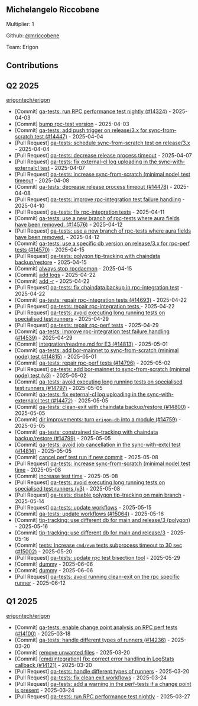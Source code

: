 
## Michelangelo Riccobene
Multiplier: 1

Github: [@mriccobene](https://github.com/mriccobene)

Team: Erigon

## Contributions

## Q2 2025


[erigontech/erigon](https://github.com/erigontech/erigon)
* [Commit] [qa-tests: run RPC performance test nightly (#14324)](https://github.com/erigontech/erigon/commit/a60601de2c421d6a122e0c2bbec203b366bea7b2) - 2025-04-03
* [Commit] [bump rpc-test version](https://github.com/erigontech/erigon/commit/f9a48475d1d54d5cfad8701d5ad9ecced9c5d9b9) - 2025-04-03
* [Commit] [qa-tests: add push trigger on release/3.x for sync-from-scratch test  (#14447)](https://github.com/erigontech/erigon/commit/9a510b882244d651ea1d9afbc30b7059173436b2) - 2025-04-04
* [Pull Request] [qa-tests: schedule sync-from-scratch test on release/3.x](https://github.com/erigontech/erigon/pull/14447) - 2025-04-04
* [Pull Request] [qa-tests: decrease release process timeout](https://github.com/erigontech/erigon/pull/14478) - 2025-04-07
* [Pull Request] [qa-tests: fix external-cl log uploading in the sync-with-externalcl test](https://github.com/erigontech/erigon/pull/14472) - 2025-04-07
* [Pull Request] [qa-tests: increase sync-from-scratch (minimal node) test timeout](https://github.com/erigontech/erigon/pull/14492) - 2025-04-08
* [Commit] [qa-tests: decrease release process timeout (#14478)](https://github.com/erigontech/erigon/commit/fe7e9e4e9d252bbe0718265f38861a8a563e760b) - 2025-04-08
* [Pull Request] [qa-tests: improve rpc-integration test failure handling](https://github.com/erigontech/erigon/pull/14539) - 2025-04-10
* [Pull Request] [qa-tests: fix rpc-integration tests](https://github.com/erigontech/erigon/pull/14564) - 2025-04-11
* [Commit] [qa-tests: use a new branch of rpc-tests where aura fields have been removed. (#14576)](https://github.com/erigontech/erigon/commit/343a7f2486bb328cdf5c2fb88a5093aaccfde938) - 2025-04-12
* [Pull Request] [qa-tests: use a new branch of rpc-tests where aura fields have been removed.](https://github.com/erigontech/erigon/pull/14576) - 2025-04-12
* [Commit] [ qa-tests: use a specific db version on release/3.x for rpc-perf tests (#14570)](https://github.com/erigontech/erigon/commit/b03d365734660de93d043aa85d167c9200a175ee) - 2025-04-15
* [Pull Request] [qa-tests: polygon tip-tracking with chaindata backup/restore](https://github.com/erigontech/erigon/pull/14609) - 2025-04-15
* [Commit] [always stop rpcdaemon](https://github.com/erigontech/erigon/commit/15df95af59a6088ebcfe1c5acecd716deb765e3f) - 2025-04-15
* [Commit] [add logs](https://github.com/erigontech/erigon/commit/9eb37aacf0538ebe95fe8ff4a22cdf6e145c2704) - 2025-04-22
* [Commit] [add -r](https://github.com/erigontech/erigon/commit/a0241ef774e1ea3622eb4a0da55519777fe0564e) - 2025-04-22
* [Pull Request] [qa-tests: fix chaindata backup in rpc-integration test](https://github.com/erigontech/erigon/pull/14695) - 2025-04-22
* [Commit] [qa-tests: repair rpc-integration tests  (#14693)](https://github.com/erigontech/erigon/commit/7d56cb1320a9e2d539d7ad157daf2177f8be1dde) - 2025-04-22
* [Pull Request] [qa-tests: repair rpc-integration tests ](https://github.com/erigontech/erigon/pull/14693) - 2025-04-22
* [Pull Request] [qa-tests: avoid executing long running tests on specialised test runners](https://github.com/erigontech/erigon/pull/14797) - 2025-04-29
* [Pull Request] [qa-tests: repair rpc-perf tests](https://github.com/erigontech/erigon/pull/14796) - 2025-04-29
* [Commit] [qa-tests: improve rpc-integration test failure handling (#14539)](https://github.com/erigontech/erigon/commit/a71de6d72cbde388f68f47cc53d7dbc1f51aaaa6) - 2025-04-29
* [Commit] [integration/readme.md for E3 (#14813)](https://github.com/erigontech/erigon/commit/d15fbc5ffaa6bbd8dca5059dfe7fec5bf7b82982) - 2025-05-01
* [Commit] [qa-tests: add bor-mainnet to sync-from-scratch (minimal node) test (#14815)](https://github.com/erigontech/erigon/commit/3e730b46d92646acd479750b5a700309e7a4c703) - 2025-05-01
* [Commit] [qa-tests: repair rpc-perf tests (#14796)](https://github.com/erigontech/erigon/commit/496ce5b7effa002e3bfd0c125d4dd36341764331) - 2025-05-02
* [Pull Request] [qa-tests: add bor-mainnet to sync-from-scratch (minimal node) test (v3)](https://github.com/erigontech/erigon/pull/14850) - 2025-05-02
* [Commit] [qa-tests: avoid executing long running tests on specialised test runners (#14797)](https://github.com/erigontech/erigon/commit/ef570e6e857efaafd0f9dddf8a578e65c10196ca) - 2025-05-05
* [Commit] [qa-tests: fix external-cl log uploading in the sync-with-externalcl test (#14472)](https://github.com/erigontech/erigon/commit/53f04856a03c6b60a96946211ef141244f6333cc) - 2025-05-05
* [Commit] [qa-tests: clean-exit with chaindata backup/restore (#14800)](https://github.com/erigontech/erigon/commit/fe1493e2443b9cea5f4d382a806c671d5be9de7d) - 2025-05-05
* [Commit] [dir improvements: turn `erigon-db` into a module (#14759)](https://github.com/erigontech/erigon/commit/a557bb8f43aa47bb3c20442824b37320511a5be1) - 2025-05-05
* [Commit] [qa-tests: constrained tip-tracking with chaindata backup/restore (#14799)](https://github.com/erigontech/erigon/commit/e658e7f146a4854cc13553d4f9889183aacf10c6) - 2025-05-05
* [Commit] [qa-tests: avoid job cancellation in the sync-with-extcl test (#14814)](https://github.com/erigontech/erigon/commit/b88c1a17516592e02692874b28c97bea7bff1602) - 2025-05-05
* [Commit] [cancel perf test run if new commit](https://github.com/erigontech/erigon/commit/75c0882e637068414477f70dd6a44b1a7d210c08) - 2025-05-08
* [Pull Request] [qa-tests: increase sync-from-scratch (minimal node) test time](https://github.com/erigontech/erigon/pull/14940) - 2025-05-08
* [Commit] [increase test time](https://github.com/erigontech/erigon/commit/0a2a34601e74aa3065314f9e2cb4539939a03587) - 2025-05-08
* [Pull Request] [qa-tests: avoid executing long running tests on specialised test runners (v3)](https://github.com/erigontech/erigon/pull/14939) - 2025-05-08
* [Pull Request] [qa-tests: disable polygon tip-tracking on main branch](https://github.com/erigontech/erigon/pull/15046) - 2025-05-14
* [Pull Request] [qa-tests: update workflows](https://github.com/erigontech/erigon/pull/15064) - 2025-05-15
* [Commit] [qa-tests: update workflows (#15064)](https://github.com/erigontech/erigon/commit/fb1e0352217e362a52df43beb07dfa7501ed35f7) - 2025-05-16
* [Commit] [tip-tracking: use different db for main and release/3 (polygon)](https://github.com/erigontech/erigon/commit/8835dafe232c3d3b9c199e4597fb632212eec3b4) - 2025-05-16
* [Commit] [tip-tracking: use different db for main and release/3](https://github.com/erigontech/erigon/commit/c07d4ae8974a109717183f412a7adb921713a06c) - 2025-05-16
* [Commit] [tests: Increase `cmd/evm` tests  subprocess timeout to 30 sec (#15002)](https://github.com/erigontech/erigon/commit/912b495c436bfbca62fd19b63c20ff355740871c) - 2025-05-20
* [Pull Request] [qa-tests: update rpc test bisection tool](https://github.com/erigontech/erigon/pull/15320) - 2025-05-29
* [Commit] [dummy](https://github.com/erigontech/erigon/commit/15f253a4813cfdadefe3b35916cfbf2c44461be6) - 2025-06-06
* [Commit] [dummy](https://github.com/erigontech/erigon/commit/67c447255e2e0cadf2635369bd3f387f3331368c) - 2025-06-06
* [Pull Request] [qa-tests: avoid running clean-exit on the rpc specific runner](https://github.com/erigontech/erigon/pull/15545) - 2025-06-12
## Q1 2025

[erigontech/erigon](https://github.com/erigontech/erigon)
* [Commit] [qa-tests: enable change point analysis on RPC perf tests (#14100)](https://github.com/erigontech/erigon/commit/27cfd0155a1f17a81e96c1070c90229aefd9cb05) - 2025-03-18
* [Commit] [qa-tests: handle different types of runners (#14236)](https://github.com/erigontech/erigon/commit/7be09abfa64fd65e622bd94f5b6ce9fff23c02a6) - 2025-03-20
* [Commit] [remove unwanted files](https://github.com/erigontech/erigon/commit/f1c1a2bb4ba1c12e909c2fedf3c0c97270494260) - 2025-03-20
* [Commit] [[cmd/integration] fix: correct error handling in LogStats callback (#14121)](https://github.com/erigontech/erigon/commit/714b0fa069b0bbe9d15f92e0e72430ffaa305a44) - 2025-03-20
* [Pull Request] [qa-tests: handle different types of runners](https://github.com/erigontech/erigon/pull/14236) - 2025-03-20
* [Pull Request] [qa-tests: fix clean exit workflows](https://github.com/erigontech/erigon/pull/14280) - 2025-03-24
* [Pull Request] [qa-tests: add a warning in the perf-tests if a change point is present](https://github.com/erigontech/erigon/pull/14279) - 2025-03-24
* [Pull Request] [qa-tests: run RPC performance test nightly](https://github.com/erigontech/erigon/pull/14324) - 2025-03-27
